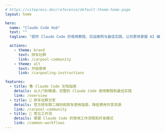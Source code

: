 ```yaml
---
# https://vitepress.dev/reference/default-theme-home-page
layout: home

hero:
  name: "Claude Code Hub"
  text: ""
  tagline: "提供 Claude Code 的使用教程、实战案例与最佳实践，让你更快掌握 AI 编程工具。"

  actions:
    - theme: brand
      text: 拼车社群
      link: /carpool-community
    - theme: alt
      text: 开始使用
      link: /carpooling-instructions

features:
  - title: 📚 Claude Code 文档指南
    details: 从入门到精通，完整的 Claude Code 使用教程和最佳实践
    link: /overview
  - title: 🚗 拼车社群分享
    details: 官方拼车群二维码和拼车使用指南，降低费用共享资源
    link: /carpool-community
  - title: 🔄 常见工作流
    details: 掌握 Claude Code 的常用工作流程和开发模式
    link: /common-workflows
---
```


